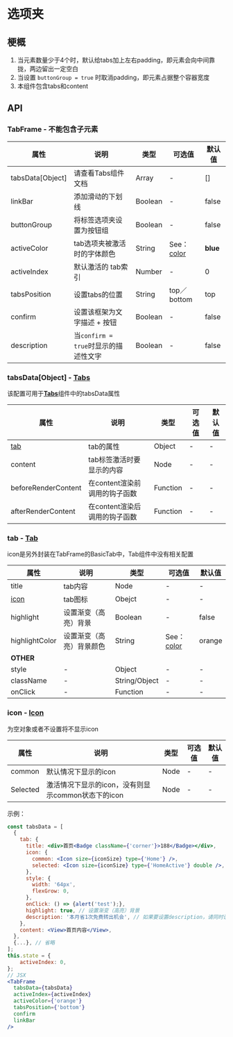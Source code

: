 # 选项夹

## 梗概
1. 当元素数量少于4个时，默认给tabs加上左右padding，即元素会向中间靠拢，两边留出一定空白
2. 当设置 `buttonGroup = true` 时取消padding，即元素占据整个容器宽度
3. 本组件包含tabs和content

## API
### TabFrame - 不能包含子元素
| 属性               | 说明                         | 类型      | 可选值                            | 默认值      |
| ---------------- | -------------------------- | ------- | ------------------------------ | -------- |
| tabsData[Object] | 请查看Tabs组件文档                | Array   | -                              | []       |
| linkBar          | 添加滑动的下划线                   | Boolean | -                              | false    |
| buttonGroup      | 将标签选项夹设置为按钮组               | Boolean | -                              | false    |
| activeColor      | tab选项夹被激活时的字体颜色            | String  | See：[color](../style/index.md) | **blue** |
| activeIndex      | 默认激活的 tab索引                | Number  | -                              | 0        |
| tabsPosition     | 设置tabs的位置                  | String  | top／bottom                     | top      |
| confirm          | 设置该框架为文字描述 + 按钮            | Boolean | -                              | false    |
| description      | 当`confirm = true`时显示的描述性文字 | Boolean | -                              | false    |

### tabsData[Object] - [Tabs](../tabs) 

该配置可用于[**Tabs**](../tabs)组件中的tabsData属性

| 属性                  | 说明                 | 类型       | 可选值  | 默认值  |
| ------------------- | ------------------ | -------- | ---- | ---- |
| [tab](#tab)         | tab的属性             | Object   | -    | -    |
| content             | tab标签激活时要显示的内容     | Node     | -    | -    |
| beforeRenderContent | 在content渲染前调用的钩子函数 | Function | -    | -    |
| afterRenderContent  | 在content渲染后调用的钩子函数 | Function | -    | -    |



### tab - [Tab](../tabs/index.md)

icon是另外封装在TabFrame的BasicTab中，Tab组件中没有相关配置

| 属性             | 说明           | 类型            | 可选值                            | 默认值    |
| -------------- | ------------ | ------------- | ------------------------------ | ------ |
| title          | tab内容        | Node          | -                              | -      |
| [icon](#icon)  | tab图标        | Obejct        | -                              | -      |
| highlight      | 设置渐变（高亮）背景   | Boolean       | -                              | false  |
| highlightColor | 设置渐变（高亮）背景颜色 | String        | See：[color](../style/index.md) | orange |
| **OTHER**      |              |               |                                |        |
| style          | -            | Object        | -                              | -      |
| className      | -            | String/Object | -                              | -      |
| onClick        | -            | Function      | -                              | -      |



### icon - [Icon](../icon/index.md) 

为空对象或者不设置将不显示icon

| 属性       | 说明                               | 类型   | 可选值  | 默认值  |
| -------- | -------------------------------- | ---- | ---- | ---- |
| common   | 默认情况下显示的icon                     | Node | -    | -    |
| Selected | 激活情况下显示的icon，没有则显示common状态下的icon | Node | -    | -    |



示例：

```jsx
const tabsData = [
  {
    tab: {
      title: <div>首页<Badge className={'corner'}>188</Badge></div>,
      icon: {
        common: <Icon size={iconSize} type={'Home'} />,
        selected: <Icon size={iconSize} type={'HomeActive'} double />,
  	  },
      style: {
        width: '64px',
        flexGrow: 0,
      },
      onClick: () => {alert('test');},
      highlight: true, // 设置渐变（高亮）背景
      description: '本月省1次免费转出机会', // 如果要设置description，请同时设置confirm
    },
    content: <View>首页内容</View>,
  },
  {...}, // 省略
];
this.state = {
    activeIndex: 0,
};
// JSX
<TabFrame 
  tabsData={tabsData} 
  activeIndex={activeIndex} 
  activeColor={'orange'}
  tabsPosition={'bottom'}
  confirm
  linkBar
/>
```


